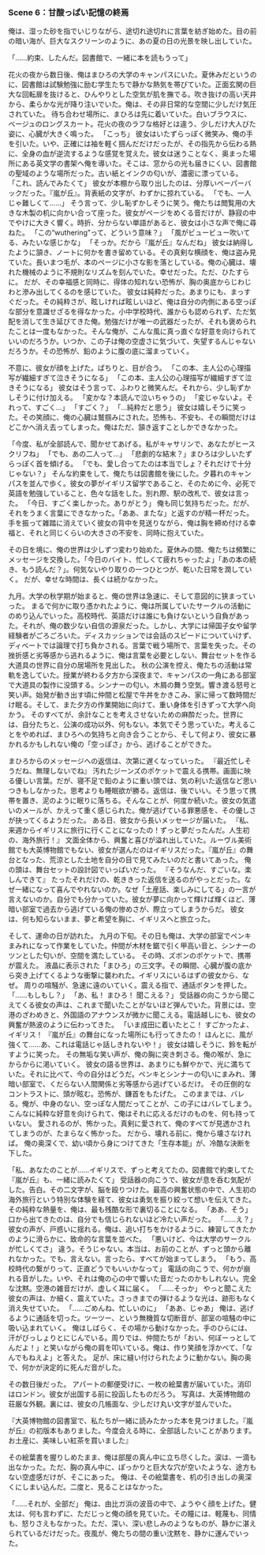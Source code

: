 ### Scene 6：甘酸っぱい記憶の終焉

俺は、湿った砂を指でいじりながら、途切れ途切れに言葉を紡ぎ始めた。目の前の暗い海が、巨大なスクリーンのように、あの夏の日の光景を映し出していた。

「……約束、したんだ。図書館で、一緒に本を読もうって」

花火の夜から数日後、俺はまひろの大学のキャンパスにいた。夏休みだというのに、図書館は試験勉強に励む学生たちで静かな熱気を帯びていた。正面玄関の巨大な回転扉を抜けると、ひんやりとした空気が肌を撫でる。吹き抜けの高い天井から、柔らかな光が降り注いでいた。俺は、その非日常的な空間に少しだけ気圧されていた。
待ち合わせ場所に、まひろは先に着いていた。白いブラウスに、ベージュのロングスカート。花火の夜のラフな格好とは違う、少しだけ大人びた姿に、心臓が大きく鳴った。
「こっち」
彼女はいたずらっぽく微笑み、俺の手を引いた。いや、正確には袖を軽く掴んだだけだったが、その指先から伝わる熱に、全身の血が逆流するような感覚を覚えた。彼女は迷うことなく、奥まった場所にある英文学の書架へ俺を導いた。そこは、窓からの光も届きにくい、図書館の聖域のような場所だった。古い紙とインクの匂いが、濃密に漂っている。
「これ、読んでみたくて」
彼女が本棚から取り出したのは、分厚いペーパーバックだった。『嵐が丘』。背表紙の文字が、わずかに掠れている。
「でも、一人じゃ難しくて……」
そう言って、少し恥ずかしそうに笑う。俺たちは閲覧用の大きな木製の机に向かい合って座った。彼女がページをめくる音だけが、静寂の中でやけに大きく響く。時折、分からない単語があると、彼女は小さな声で俺に尋ねた。
「この“wuthering”って、どういう意味？」
「風がビュービュー吹いてる、みたいな感じかな」
「そっか。だから『嵐が丘』なんだね」
彼女は納得したように頷き、ノートに何かを書き留めている。その真剣な横顔を、俺は盗み見ていた。長いまつ毛が、本のページに小さな影を落としている。俺の心臓は、壊れた機械のように不規則なリズムを刻んでいた。幸せだった。ただ、ひたすらに。
だが、その幸福感と同時に、得体の知れない恐怖が、胸の奥底からじわじわと滲み出してくるのを感じていた。
彼女は純粋だった。あまりにも、まっすぐだった。その純粋さが、眩しければ眩しいほど、俺は自分の内側にある空っぽな部分を意識せざるを得なかった。小中学校時代、誰からも認められず、ただ気配を消して生き延びてきた俺。勉強だけが唯一の武器だったが、それも褒められたことは一度もなかった。そんな俺が、こんな風に真っ直ぐな好意を向けられていいのだろうか。いつか、この子は俺の空虚さに気づいて、失望するんじゃないだろうか。その恐怖が、鉛のように腹の底に溜まっていく。

不意に、彼女が顔を上げた。ぱちりと、目が合う。
「この本、主人公の心理描写が繊細すぎて泣きそうになる」
「この本、主人公の心理描写が繊細すぎて泣きそうになる」
彼女はそう言って、ふわりと微笑んだ。それから、少し恥ずかしそうに付け加える。
「変かな？本読んで泣いちゃうの」
「変じゃないよ。それって、すごく…」
「すごく？」
「…純粋だと思う」
彼女は嬉しそうに笑った。その笑顔に、俺の心臓は鷲掴みにされた。恐怖も、不安も、その瞬間だけはどこかへ消え去ってしまった。俺はただ、頷き返すことしかできなかった。

「今度、私が全部読んで、聞かせてあげる。私がキャサリンで、あなたがヒースクリフね」
「でも、あの二人って…」
「悲劇的な結末？」まひろは少しいたずらっぽく首を傾げる。
「でも、愛し合ってたのは本当でしょ？それだけで十分じゃない？」
そんな約束をして、俺たちは図書館を後にした。夕暮れのキャンパスを並んで歩く。彼女の夢がイギリス留学であること、そのために今、必死で英語を勉強していること、色々な話をした。別れ際、駅の改札で、彼女は言った。
「今日、すごく楽しかった。ありがとう」
俺も同じ気持ちだった。だが、それをうまく言葉にできなかった。「ああ、またな」と返すのが精一杯だった。手を振って雑踏に消えていく彼女の背中を見送りながら、俺は胸を締め付ける幸福と、それと同じくらいの大きさの不安を、同時に抱えていた。

その日を境に、俺の世界は少しずつ変わり始めた。夏休みの間、俺たちは頻繁にメッセージを交換した。「今日のバイト、忙しくて疲れちゃったよ」「あの本の続き、もう読んだ？」。何気ないやり取りの一つひとつが、乾いた日常を潤していく。
だが、幸せな時間は、長くは続かなかった。

九月。大学の秋学期が始まると、俺の世界は急速に、そして意図的に狭まっていった。
まるで何かに取り憑かれたように、俺は所属していたサークルの活動にのめり込んでいった。高校時代、英語だけは誰にも負けないという自負があった。それが、俺の数少ない自信の源泉だった。しかし、大学には帰国子女や留学経験者がごろごろいた。ディスカッションでは会話のスピードについていけず、ディベートでは論理で打ち負かされる。言葉で戦う場所で、言葉を失った。その挫折感と劣等感から逃れるように、俺は言葉を必要としない、舞台セットを作る大道具の世界に自分の居場所を見出した。
秋の公演を控え、俺たちの活動は常軌を逸していた。授業が終わる夕方から深夜まで、キャンパスの一角にある部室で大道具の製作に没頭する。シンナーの匂い。木屑の舞う空気。響き渡る怒号と笑い声。始発が動き出す頃に仲間と松屋で牛丼をかきこみ、家に帰って数時間だけ眠る。そして、また夕方の作業開始に向けて、重い身体を引きずって大学へ向かう。
そのすべてが、余計なことを考えさせないための麻酔だった。世界には、自分たちと、公演の成功以外、何もない。本気でそう思っていた。考えることをやめれば、まひろへの気持ちと向き合うことから、そして何より、彼女に暴かれるかもしれない俺の「空っぽさ」から、逃げることができた。

まひろからのメッセージへの返信は、次第に遅くなっていった。
『最近忙しそうだね、無理しないでね』
汚れたジーンズのポケットで震える携帯。画面に映る優しい言葉。だが、寝不足で鉛のように重い頭では、気の利いた返信など思いつきもしなかった。思考よりも睡眠欲が勝る。返信は、後でいい。そう思って携帯を置き、泥のように眠りに落ちる。そんなことが、何度か続いた。彼女の気遣いのメールが、かえって重く感じられた。俺が逃げている罪悪感を、その優しさが抉ってくるようだった。
ある日、彼女から長いメッセージが届いた。
『私、来週からイギリスに旅行に行くことになったの！ずっと夢だったんだ。人生初の、海外旅行！』
文面全体から、興奮と喜びが溢れ出していた。ルーヴル美術館でも大英博物館でもない、彼女が選んだのはイギリスだった。『嵐が丘』の舞台となった、荒涼とした土地を自分の目で見てみたいのだと書いてあった。
俺の頭は、舞台セットの設計図でいっぱいだった。
『そうなんだ、すごいな。楽しんできて』
たったそれだけの、乾ききった返信を送るのがやっとだった。なぜ一緒になって喜んでやれないのか。なぜ「土産話、楽しみにしてる」の一言が言えないのか。自分でも分かっていた。彼女が夢に向かって輝けば輝くほど、薄暗い部室で過去から逃げている俺の惨めさが、際立ってしまうからだ。
彼女は、何も知らないまま、夢と希望を胸に、イギリスへと旅立った。

そして、運命の日が訪れた。
九月の下旬。その日も俺は、大学の部室でペンキまみれになって作業をしていた。仲間が木材を鋸で引く甲高い音と、シンナーのツンとした匂いが、空間を満たしている。
その時、ズボンのポケットで、携帯が震えた。
液晶に表示された「まひろ」の三文字。その瞬間、心臓が腹の底から突き上げてくるような衝撃に襲われた。イギリスにいるはずの彼女から、なぜ。
周りの喧騒が、急速に遠のいていく。震える指で、通話ボタンを押した。
「……もしもし？」
「あ、私！ まひろ！ 聞こえる？」
受話器の向こうから聞こえてくる彼女の声は、これまで聞いたことがないほど弾んでいた。背景には、空港のざわめきと、外国語のアナウンスが微かに聞こえる。電話越しにも、彼女の興奮が熱波のように伝わってきた。
「いま成田に着いたとこ！ すごかったよ、イギリス！ 『嵐が丘』の舞台になった場所にも行ってきたの！ ほんとに、風が強くて……あ、これは電話じゃ話しきれないや！」
彼女は嬉しそうに、鈴を転がすように笑った。
その無垢な笑い声が、俺の胸に突き刺さる。俺の喉が、急にからからに渇いていく。
彼女の語る世界は、あまりにも鮮やかで、光に満ちていた。それに比べて、今の自分はどうだ。ペンキとシンナーの匂いにまみれ、薄暗い部室で、くだらない人間関係と劣等感から逃げているだけ。
その圧倒的なコントラストに、頭が眩む。恐怖が、鎌首をもたげた。
このままでは、バレる。俺が、中身のない、空っぽな人間だってことが、この子にはバレてしまう。こんなに純粋な好意を向けられて、俺はそれに応えるだけのものを、何も持っていない。
愛されるのが、怖かった。真剣に愛されて、俺のすべてが見透かされてしまうのが、たまらなく怖かった。
だから、壊れる前に、俺から壊さなければ。
俺の奥深くで、幼い頃から身につけてきた「生存本能」が、冷酷な決断を下した。

「私、あなたのことが……イギリスで、ずっと考えてたの。図書館で約束してた『嵐が丘』も、一緒に読みたくて」
受話器の向こうで、彼女が息を呑む気配がした。告白。その二文字が、脳を殴りつけた。最高の興奮状態の中で、人生初の海外旅行という特別な体験を経て、彼女は勇気を振り絞って想いを伝えてきた。その純粋な熱量を、俺は、最も残酷な形で裏切ることになる。
「ああ、そう」
口から出てきたのは、自分でも信じられないほど冷たい声だった。
「……え？」
彼女の声が、戸惑いに揺れる。俺は、追い打ちをかけるように、練習してきたかのように滑らかに、致命的な言葉を並べた。
「悪いけど、今は大学のサークルが忙しくてさ」
違う。そうじゃない。本当は、お前のことが、ずっと頭から離れなかった。でも、言えない。言ったら、すべてが始まってしまう。
「もう、高校時代の繋がりって、正直どうでもいいかなって」
電話の向こうで、何かが崩れる音がした。いや、それは俺の心の中で響いた音だったのかもしれない。完全な沈黙。空港の雑音だけが、虚しく耳に届く。
「……そっか」
やっと聞こえた彼女の声は、か細く、震えていた。さっきまでの弾けるような光は、跡形もなく消え失せていた。
「……ごめんね、忙しいのに」
「ああ、じゃあ」
俺は、逃げるように通話を切った。ツーツー、という無機質な切断音が、部室の喧騒の中に吸い込まれていく。
俺はしばらく、その場から動けなかった。手のひらには、汗がびっしょりとにじんでいる。周りでは、仲間たちが「おい、何ぼーっとしてんだよ！」と笑いながら俺の肩を叩いている。俺は、作り笑顔を浮かべて、「なんでもねえよ」と答えた。
足が、床に縫い付けられたように動かない。胸の奥で、何かが決定的に死んだ音がした。

その数日後だった。
アパートの郵便受けに、一枚の絵葉書が届いていた。消印はロンドン。彼女が出国する前に投函したものだろう。
写真は、大英博物館の荘厳な外観。裏には、彼女の几帳面な、少しだけ丸い文字が並んでいた。

『大英博物館の図書室で、私たちが一緒に読みたかった本を見つけました。『嵐が丘』の初版本もありました。今度会える時に、全部話したいことがあります。お土産に、美味しい紅茶を買いました』

その絵葉書を握りしめたまま、俺は部屋の真ん中に立ち尽くした。涙は、一滴も出なかった。ただ、胸の真ん中に、ぽっかりと巨大な穴が空いたような、途方もない空虚感だけが、そこにあった。
俺は、その絵葉書を、机の引き出しの奥深くにしまい込んだ。二度と、見ることはなかった。

「……それが、全部だ」
俺は、由比ガ浜の波音の中で、ようやく顔を上げた。健太は、何も言わずに、ただじっと俺の顔を見ていた。その瞳には、軽蔑も、同情も、怒りさえもなかった。ただ、深い、深い悲しみのようなものが、静かに湛えられているだけだった。夜風が、俺たちの間の重い沈黙を、静かに運んでいった。